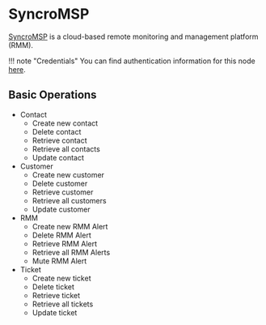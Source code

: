 # SyncroMSP

[SyncroMSP](https://syncromsp.com/) is a cloud-based remote monitoring and management platform (RMM).

!!! note "Credentials"
    You can find authentication information for this node [here](/integrations/builtin/credentials/syncroMsp/).


## Basic Operations

* Contact
    * Create new contact
    * Delete contact
    * Retrieve contact
    * Retrieve all contacts
    * Update contact
* Customer
    * Create new customer
    * Delete customer
    * Retrieve customer
    * Retrieve all customers
    * Update customer
* RMM
    * Create new RMM Alert
    * Delete RMM Alert
    * Retrieve RMM Alert
    * Retrieve all RMM Alerts
    * Mute RMM Alert
* Ticket
    * Create new ticket
    * Delete ticket
    * Retrieve ticket
    * Retrieve all tickets
    * Update ticket
